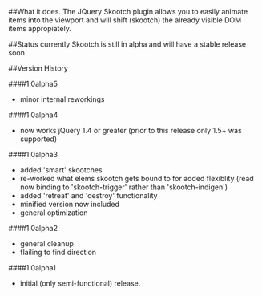 ##What it does.
The JQuery Skootch plugin allows you to easily animate items into the viewport and will shift (skootch) the already visible DOM items appropiately.  

##Status
currently Skootch is still in alpha and will have a stable release soon

##Version History

####1.0alpha5
- minor internal reworkings

####1.0alpha4
- now works jQuery 1.4 or greater (prior to this release only 1.5+ was supported)

####1.0alpha3
- added 'smart' skootches
- re-worked what elems skootch gets bound to for added flexiblity (read now binding to 'skootch-trigger' rather than 'skootch-indigen')
- added 'retreat' and 'destroy' functionality
- minified version now included
- general optimization

####1.0alpha2
- general cleanup
- flailing to find direction

####1.0alpha1
- initial (only semi-functional) release.